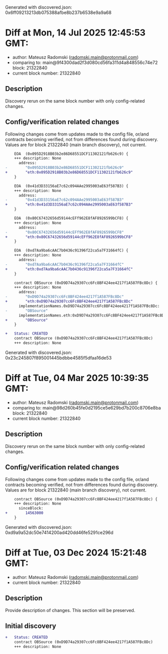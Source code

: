 Generated with discovered.json: 0x6ff09213213db075388afbe8b237b6538e9a9a68

# Diff at Mon, 14 Jul 2025 12:45:53 GMT:

- author: Mateusz Radomski (<radomski.main@protonmail.com>)
- comparing to: main@9f4300dad2f3d080cd56fa311d4a848556c74e72 block: 21322840
- current block number: 21322840

## Description

Discovery rerun on the same block number with only config-related changes.

## Config/verification related changes

Following changes come from updates made to the config file,
or/and contracts becoming verified, not from differences found during
discovery. Values are for block 21322840 (main branch discovery), not current.

```diff
    EOA  (0x095D2918B03b2e86D68551DCF11302121fb626c9) {
    +++ description: None
      address:
-        "0x095D2918B03b2e86D68551DCF11302121fb626c9"
+        "eth:0x095D2918B03b2e86D68551DCF11302121fb626c9"
    }
```

```diff
    EOA  (0x41d3D33156aE7c62c094AAe2995003aE63f587B3) {
    +++ description: None
      address:
-        "0x41d3D33156aE7c62c094AAe2995003aE63f587B3"
+        "eth:0x41d3D33156aE7c62c094AAe2995003aE63f587B3"
    }
```

```diff
    EOA  (0x80C67432656d59144cEFf962E8fAF8926599bCF8) {
    +++ description: None
      address:
-        "0x80C67432656d59144cEFf962E8fAF8926599bCF8"
+        "eth:0x80C67432656d59144cEFf962E8fAF8926599bCF8"
    }
```

```diff
    EOA  (0xd7Aa9ba6cAAC7b0436c91396f22ca5a7F31664fC) {
    +++ description: None
      address:
-        "0xd7Aa9ba6cAAC7b0436c91396f22ca5a7F31664fC"
+        "eth:0xd7Aa9ba6cAAC7b0436c91396f22ca5a7F31664fC"
    }
```

```diff
    contract OBSource (0xD9D74a29307cc6Fc8BF424ee4217f1A587FBc8Dc) {
    +++ description: None
      address:
-        "0xD9D74a29307cc6Fc8BF424ee4217f1A587FBc8Dc"
+        "eth:0xD9D74a29307cc6Fc8BF424ee4217f1A587FBc8Dc"
      implementationNames.0xD9D74a29307cc6Fc8BF424ee4217f1A587FBc8Dc:
-        "OBSource"
      implementationNames.eth:0xD9D74a29307cc6Fc8BF424ee4217f1A587FBc8Dc:
+        "OBSource"
    }
```

```diff
+   Status: CREATED
    contract OBSource (0xD9D74a29307cc6Fc8BF424ee4217f1A587FBc8Dc)
    +++ description: None
```

Generated with discovered.json: 0x23c245807f895001445bdbbe4585f5dfaa16de53

# Diff at Tue, 04 Mar 2025 10:39:35 GMT:

- author: Mateusz Radomski (<radomski.main@protonmail.com>)
- comparing to: main@98d260b45fe0d2195ce5e629bd7b200c8706e8ba block: 21322840
- current block number: 21322840

## Description

Discovery rerun on the same block number with only config-related changes.

## Config/verification related changes

Following changes come from updates made to the config file,
or/and contracts becoming verified, not from differences found during
discovery. Values are for block 21322840 (main branch discovery), not current.

```diff
    contract OBSource (0xD9D74a29307cc6Fc8BF424ee4217f1A587FBc8Dc) {
    +++ description: None
      sinceBlock:
+        14563000
    }
```

Generated with discovered.json: 0xd9a9a52dc50e7414200ad420dd46fe5291ce296d

# Diff at Tue, 03 Dec 2024 15:21:48 GMT:

- author: Mateusz Radomski (<radomski.main@protonmail.com>)
- current block number: 21322840

## Description

Provide description of changes. This section will be preserved.

## Initial discovery

```diff
+   Status: CREATED
    contract OBSource (0xD9D74a29307cc6Fc8BF424ee4217f1A587FBc8Dc)
    +++ description: None
```
